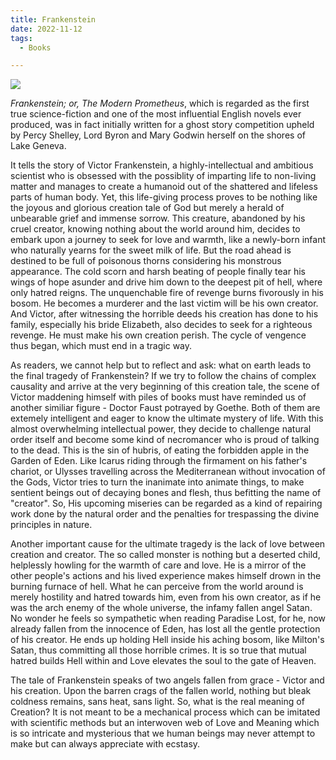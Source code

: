 ```yaml
---
title: Frankenstein
date: 2022-11-12
tags:
  - Books

---
```


![](https://pic.imgdb.cn/item/63770c9616f2c2beb10859dc.jpg)

*Frankenstein; or, The Modern Prometheus*, which is regarded as the first true science-fiction and one of the most influential English novels ever produced, was in fact initially written for a ghost story competition upheld by Percy Shelley, Lord Byron and Mary Godwin herself on the shores of Lake Geneva. 

<!--more-->

It tells the story of Victor Frankenstein, a highly-intellectual and ambitious scientist who is obsessed with the possiblity of imparting life to non-living matter and manages to create a humanoid out of the shattered and lifeless parts of human body. Yet, this life-giving process proves to be nothing like the joyous and glorious creation tale of God but merely a herald of unbearable grief and immense sorrow. This creature, abandoned by his cruel creator, knowing nothing about the world around him, decides to embark upon a journey to seek for love and warmth, like a newly-born infant who naturally yearns for the sweet milk of life. But the road ahead is destined to be full of poisonous thorns considering his monstrous appearance. The cold scorn and harsh beating of people finally tear his wings of hope asunder and drive him down to the deepest pit of hell, where only hatred reigns. The unquenchable fire of revenge burns fivorously in his bosom. He becomes a murderer and the last victim will be his own creator. And Victor, after witnessing the horrible deeds his creation has done to his family, especially his bride Elizabeth, also decides to seek for a righteous revenge. He must make his own creation perish. The cycle of vengence thus began, which must end in a tragic way.

As readers, we cannot help but to reflect and ask: what on earth leads to the final tragedy of Frankenstein? If we try to follow the chains of complex causality and arrive at the very beginning of this creation tale, the scene of Victor maddening himself with piles of books must have reminded us of another similiar figure - Doctor Faust potrayed by Goethe. Both of them are extemely intelligent and eager to know the ultimate mystery of life. With this almost overwhelming intellectual power, they decide to challenge natural order itself and become some kind of necromancer who is proud of talking to the dead. This is the sin of hubris, of eating the forbidden apple in the Garden of Eden. Like Icarus riding through the firmament on his father's chariot, or Ulysses travelling across the Mediterranean without invocation of the Gods, Victor tries to turn the inanimate into animate things, to make sentient beings out of decaying bones and flesh, thus befitting the name of "creator". So, His upcoming miseries can be regarded as a kind of repairing work done by the natural order and the penalties for trespassing the divine principles in nature. 

Another important cause for the ultimate tragedy is the lack of love between creation and creator. The so called monster is nothing but a deserted child, helplessly howling for the warmth of care and love. He is a mirror of the other people's actions and his lived experience makes himself drown in the burning furnace of hell. What he can perceive from the world around is merely hostility and hatred towards him, even from his own creator, as if he was the arch enemy of the whole universe, the infamy fallen angel Satan. No wonder he feels so sympathetic when reading Paradise Lost, for he, now already fallen from the innocence of Eden, has lost all the gentle protection of his creator. He ends up holding Hell inside his aching bosom, like Milton's Satan, thus committing all those horrible crimes. It is so true that mutual hatred builds Hell within and Love elevates the soul to the gate of Heaven. 

The tale of Frankenstein speaks of two angels fallen from grace - Victor and his creation. Upon the barren crags of the fallen world, nothing but bleak coldness remains, sans heat, sans light. So, what is the real meaning of Creation? It is not  meant to be a mechanical process which can be imitated with scientific methods but an interwoven web of Love and Meaning which is so intricate and mysterious that we human beings may never attempt to make but can always appreciate with ecstasy.

